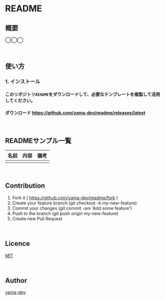 # README

## 概要

◯◯◯

<br>

## 使い方

### 1. インストール

#### このリポジトリ`README`をダウンロードして、必要なテンプレートを複製して活用してください。

#### ダウンロード https://github.com/yama-dev/readme/releases/latest

<br>

## READMEサンプル一覧

| 名前 | 内容 | 備考 | 
| ---  | ---  | ---  | 
|      |      |      | 

<br>

## Contribution

1. Fork it ( https://github.com/yama-dev/readme/fork )
2. Create your feature branch (git checkout -b my-new-feature)
3. Commit your changes (git commit -am 'Add some feature')
4. Push to the branch (git push origin my-new-feature)
5. Create new Pull Request

<br>

## Licence

[MIT](https://github.com/tcnksm/tool/blob/master/LICENCE)

<br>

## Author

[yama-dev](https://github.com/yama-dev)
